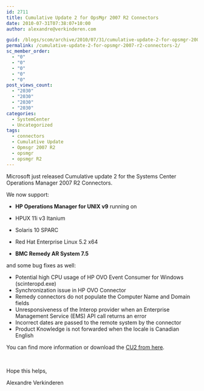 ```yaml
---
id: 2711
title: Cumulative Update 2 for OpsMgr 2007 R2 Connectors
date: 2010-07-31T07:38:07+10:00
author: alexandre@verkinderen.com

guid: /blogs/scom/archive/2010/07/31/cumulative-update-2-for-opsmgr-2007-r2-connectors.aspx
permalink: /cumulative-update-2-for-opsmgr-2007-r2-connectors-2/
sc_member_order:
  - "0"
  - "0"
  - "0"
  - "0"
  - "0"
post_views_count:
  - "2030"
  - "2030"
  - "2030"
  - "2030"
categories:
  - SystemCenter
  - Uncategorized
tags:
  - connectors
  - Cumulative Update
  - Opmsgr 2007 R2
  - opsmgr
  - opsmgr R2
---
```

Microsoft just released Cumulative update 2 for the Systems Center Operations Manager 2007 R2 Connectors.

We now support:

  * **HP Operations Manager for UNIX v9** running on
  * HPUX 11i v3 Itanium 
  * Solaris 10 SPARC 
  * Red Hat Enterprise Linux 5.2 x64

  * **BMC Remedy AR System 7.5**

and some bug fixes as well:

  * Potential high CPU usage of HP OVO Event Consumer for Windows (scinteropd.exe)
  * Synchronization issue in HP OVO Connector
  * Remedy connectors do not populate the Computer Name and Domain fields
  * Unresponsiveness of the Interop provider when an Enterprise Management Service (EMS) API call returns an error
  * Incorrect dates are passed to the remote system by the connector
  * Product Knowledge is not forwarded when the locale is Canadian English

You can find more information or download the <a href="http://www.microsoft.com/downloads/details.aspx?FamilyID=87c27d91-4549-4169-a87a-ca88e4136e4f&displaylang=en" target="_blank">CU2 from here</a>.

&#160;

Hope this helps,

Alexandre Verkinderen
